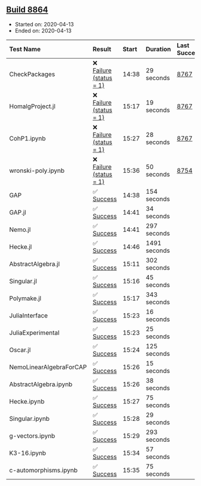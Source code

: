 ## [Build 8864](https://oscarci.mathematik.uni-kl.de/job/oscar/8864/)

* Started on: 2020-04-13
* Ended on: 2020-04-13

| Test Name    | Result | Start | Duration | Last Success | First Failure |
|:-------------|:-------|:------|:---------|:-------------|:--------------|
| CheckPackages | ❌ [Failure (status = 1)](https://oscarci.mathematik.uni-kl.de/job/oscar/8864/artifact/logs/build-8864/CheckPackages.log) | 14:38 | 29 seconds | [8767](https://oscarci.mathematik.uni-kl.de/job/oscar/8767/) | [8768](https://oscarci.mathematik.uni-kl.de/job/oscar/8768/) |
| HomalgProject.jl | ❌ [Failure (status = 1)](https://oscarci.mathematik.uni-kl.de/job/oscar/8864/artifact/logs/build-8864/HomalgProject.jl.log) | 15:17 | 19 seconds | [8767](https://oscarci.mathematik.uni-kl.de/job/oscar/8767/) | [8768](https://oscarci.mathematik.uni-kl.de/job/oscar/8768/) |
| CohP1.ipynb | ❌ [Failure (status = 1)](https://oscarci.mathematik.uni-kl.de/job/oscar/8864/artifact/logs/build-8864/CohP1.ipynb.log) | 15:27 | 28 seconds | [8767](https://oscarci.mathematik.uni-kl.de/job/oscar/8767/) | [8768](https://oscarci.mathematik.uni-kl.de/job/oscar/8768/) |
| wronski-poly.ipynb | ❌ [Failure (status = 1)](https://oscarci.mathematik.uni-kl.de/job/oscar/8864/artifact/logs/build-8864/wronski-poly.ipynb.log) | 15:36 | 50 seconds | [8754](https://oscarci.mathematik.uni-kl.de/job/oscar/8754/) | [8755](https://oscarci.mathematik.uni-kl.de/job/oscar/8755/) |
| GAP | ✅ [Success](https://oscarci.mathematik.uni-kl.de/job/oscar/8864/artifact/logs/build-8864/GAP.log) | 14:38 | 154 seconds |  |  |
| GAP.jl | ✅ [Success](https://oscarci.mathematik.uni-kl.de/job/oscar/8864/artifact/logs/build-8864/GAP.jl.log) | 14:41 | 34 seconds |  |  |
| Nemo.jl | ✅ [Success](https://oscarci.mathematik.uni-kl.de/job/oscar/8864/artifact/logs/build-8864/Nemo.jl.log) | 14:41 | 297 seconds |  |  |
| Hecke.jl | ✅ [Success](https://oscarci.mathematik.uni-kl.de/job/oscar/8864/artifact/logs/build-8864/Hecke.jl.log) | 14:46 | 1491 seconds |  |  |
| AbstractAlgebra.jl | ✅ [Success](https://oscarci.mathematik.uni-kl.de/job/oscar/8864/artifact/logs/build-8864/AbstractAlgebra.jl.log) | 15:11 | 302 seconds |  |  |
| Singular.jl | ✅ [Success](https://oscarci.mathematik.uni-kl.de/job/oscar/8864/artifact/logs/build-8864/Singular.jl.log) | 15:16 | 45 seconds |  |  |
| Polymake.jl | ✅ [Success](https://oscarci.mathematik.uni-kl.de/job/oscar/8864/artifact/logs/build-8864/Polymake.jl.log) | 15:17 | 343 seconds |  |  |
| JuliaInterface | ✅ [Success](https://oscarci.mathematik.uni-kl.de/job/oscar/8864/artifact/logs/build-8864/JuliaInterface.log) | 15:23 | 16 seconds |  |  |
| JuliaExperimental | ✅ [Success](https://oscarci.mathematik.uni-kl.de/job/oscar/8864/artifact/logs/build-8864/JuliaExperimental.log) | 15:23 | 25 seconds |  |  |
| Oscar.jl | ✅ [Success](https://oscarci.mathematik.uni-kl.de/job/oscar/8864/artifact/logs/build-8864/Oscar.jl.log) | 15:24 | 125 seconds |  |  |
| NemoLinearAlgebraForCAP | ✅ [Success](https://oscarci.mathematik.uni-kl.de/job/oscar/8864/artifact/logs/build-8864/NemoLinearAlgebraForCAP.log) | 15:26 | 15 seconds |  |  |
| AbstractAlgebra.ipynb | ✅ [Success](https://oscarci.mathematik.uni-kl.de/job/oscar/8864/artifact/logs/build-8864/AbstractAlgebra.ipynb.log) | 15:26 | 38 seconds |  |  |
| Hecke.ipynb | ✅ [Success](https://oscarci.mathematik.uni-kl.de/job/oscar/8864/artifact/logs/build-8864/Hecke.ipynb.log) | 15:27 | 75 seconds |  |  |
| Singular.ipynb | ✅ [Success](https://oscarci.mathematik.uni-kl.de/job/oscar/8864/artifact/logs/build-8864/Singular.ipynb.log) | 15:28 | 29 seconds |  |  |
| g-vectors.ipynb | ✅ [Success](https://oscarci.mathematik.uni-kl.de/job/oscar/8864/artifact/logs/build-8864/g-vectors.ipynb.log) | 15:29 | 293 seconds |  |  |
| K3-16.ipynb | ✅ [Success](https://oscarci.mathematik.uni-kl.de/job/oscar/8864/artifact/logs/build-8864/K3-16.ipynb.log) | 15:34 | 57 seconds |  |  |
| c-automorphisms.ipynb | ✅ [Success](https://oscarci.mathematik.uni-kl.de/job/oscar/8864/artifact/logs/build-8864/c-automorphisms.ipynb.log) | 15:35 | 75 seconds |  |  |
